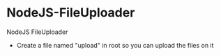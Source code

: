 # NodeJS-FileUploader
NodeJS FileUploader

- Create a file named "upload" in root so you can upload the files on it
